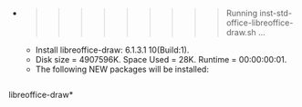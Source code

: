 * >>>>>>>>> Running inst-std-office-libreoffice-draw.sh ...
  * Install libreoffice-draw: 6.1.3.1 10(Build:1).
  * Disk size = 4907596K. Space Used = 28K. Runtime = 00:00:00:01.
  * The following NEW packages will be installed:
  ```bash
libreoffice-draw*
  ```
